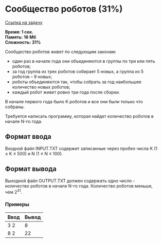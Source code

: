 <h1 class="title">Сообщество роботов (31%)</h1>
<p><a href="https://acmp.ru/index.asp?main=task&id_task=166">Ссылка на задачу</a></p>
<p><b>Время: 1 сек.<br>Память: 16 Мб<br>Сложность: 31%</b></p>
<p>Сообщество роботов живет по следующим законам:</p>
<ul>
    <li>один раз в начале года они объединяются в группы по три или пять роботов;</li>
    <li>за год группа из трех роботов собирает 5 новых, а группа из 5 роботов – 9 новых;</li>
    <li>роботы объединяются так, чтобы собрать за год наибольшее количество новых роботов;</li>
    <li>каждый робот живет ровно три года после сборки.</li>
</ul>
<p>В начале первого года было K роботов и все они были только что собраны.</p>
<p>Требуется написать программу, которая найдет количество роботов в начале N-го года.</p>
<h2>Формат ввода</h2>
<p class=text>
Входной файл INPUT.TXT содержит записанные через пробел числа K (1 ≤ K ≤ 500) и N (1 ≤ N ≤ 100).
</p>
<h2>Формат вывода</h2>
<p class=text>
Выходной файл OUTPUT.TXT должен содержать одно число - количество роботов в начале N-го года. Количество роботов меньше, чем 2<sup>31</sup>.
</p>
<h3>Примеры</h3>
<table class="sample-tests">
  <thead>
     <tr>
        <th>Ввод</th>
        <th>Вывод</th>
     </tr>
  </thead>
  <tbody>
     <tr>
        <td>3 2</td>
        <td>8</td>
     </tr>
     <tr>
         <td>8 2</td>
         <td>22</td>
      </tr>
  </tbody>
</table>